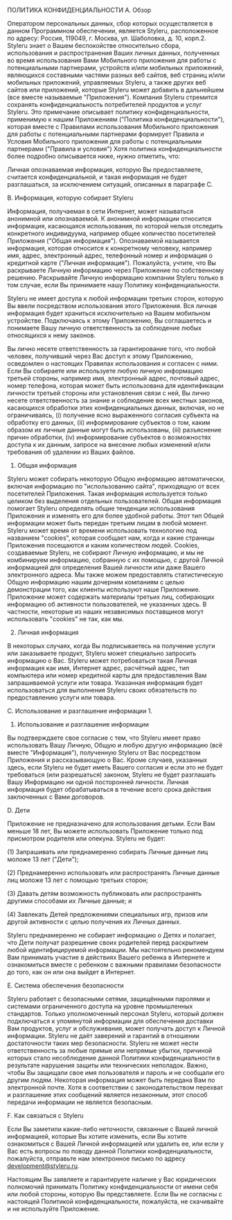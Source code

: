 ПОЛИТИКА КОНФИДЕНЦИАЛЬНОСТИ
А. Обзор

Оператором персональных данных, сбор которых осуществляется в данном Программном обеспечении, является Styleru, расположенное по адресу: Россия, 119049, г. Москва, ул. Шаболовка, д. 10, корп.2. Styleru знает о Вашем беспокойстве относительно сбора, использования и распространения Ваших личных данных, полученных во время использования Вами Мобильного приложения для работы с потенциальными партнерами, устройств и/или мобильных приложений, являющихся составными частями разных веб сайтов, веб страниц и/или мобильных приложений, управляемых Styleru, а также других веб сайтов или приложений, которые Styleru может добавить в дальнейшем (все вместе называемые "Приложения"). Компания Styleru стремится сохранять конфиденциальность потребителей продуктов и услуг Styleru. Это примечание описывает политику конфиденциальности, применимую к нашим Приложениям ("Политика конфиденциальности"), которая вместе с Правилами использования Мобильного приложения для работы с потенциальными партнерами формирует Правила и Условия Мобильного приложения для работы с потенциальными партнерами ("Правила и условия")
Хотя политика конфиденциальности более подробно описывается ниже, нужно отметить, что:
 
Личная опознаваемая информация, которую Вы предоставляете, считается конфиденциальной, и такая информация не будет разглашаться, за исключением ситуаций, описанных в параграфе С.
 
 
В. Информация, которую собирает Styleru
 
Информация, получаемая в сети Интернет, может называться анонимной или опознаваемой. К анонимной информации относится информация, касающаяся использования, по которой нельзя отследить конкретного индивидуума, например общее количество посетителей Приложения ("Общая информация"). Опознаваемой называется информация, которая относится к конкретному человеку, например имя, адрес, электронный адрес, телефонный номер и информация о кредитной карте ("Личная информация"). Пожалуйста, учтите, что Вы раскрываете Личную информацию через Приложение по собственному решению. Раскрывайте Личную информацию компании Styleru только в том случае, если Вы принимаете нашу Политику конфиденциальности.
 
Styleru не имеет доступа к любой информации третьих сторон, которую Вы ввели посредством использования этого Приложения.  Вся личная информация будет храниться исключительно на Вашем мобильном устройстве. Подключаясь к этому Приложению, Вы соглашаетесь и понимаете Вашу личную ответственность за соблюдение любых относящихся к нему законов.
 
Вы лично несете ответственность за гарантирование того, что любой человек, получивший через Вас доступ к этому Приложению, осведомлен о настоящих Правилах использования и согласен с ними. Если Вы собираете или используете любую личную информацию третьей стороны, например имя, электронный адрес, почтовый адрес, номер телефона, которая может быть использована для идентификации личности третьей стороны или установления связи с ней, Вы лично несете ответственность за знание и соблюдение всех местных законов, касающихся обработки этих конфиденциальных данных, включая, но не ограничиваясь, (i) получение ясно выраженного согласия субъекта на обработку его данных, (ii) информирование субъектов о том, каким образом их личные данные могут быть использованы, (iii) разъяснение причин обработки, (iv) информирование субъектов о возможностях доступа к их данным, запросе на внесение любых изменений и/или требования об удалении из Ваших файлов.
 
1. Общая информация
 
Styleru может собирать некоторую Общую информацию автоматически, включая информацию по "использованию сайта", приходящую от всех посетителей Приложения. Такая информация используется только целиком без выделения отдельных пользователей. Общая информация помогает Styleru определять общие тенденции использования Приложения и изменять его для более удобной работы. Этот тип Общей информации может быть передан третьим лицам в любой момент.
Styleru может время от времени использовать технологию под названием "cookies", которая сообщает нам, когда и какие страницы Приложения посещаются и каким количеством людей. Сookies, создаваемые Styleru, не собирают Личную информацию, и мы не комбинируем информацию, собранную с их помощью, с другой Личной информацией для определения Вашей личности или даже Вашего электронного адреса. Мы также можем предоставлять статистическую Общую информацию нашим дочерним компаниям с целью демонстрации того, как клиенты используют наше Приложение. Приложение может содержать материалы третьих лиц, собирающих информацию об активности пользователей, не указанных здесь. В частности, некоторые из наших независимых поставщиков могут использовать "cookies" не так, как мы.
 
2. Личная информация
 
В некоторых случаях, когда Вы подписываетесь на получение услуги или заказываете продукт, Styleru может специально запросить информацию о Вас. Styleru может потребоваться такая Личная информация как имя, Интернет адрес, расчётный адрес, тип компьютера или номер кредитной карты для предоставления Вам запрашиваемой услуги или товара. Указанная информация будет использоваться для выполнения Styleru своих обязательств по предоставлению услуги или товара.
 
 
C. Использование и разглашение информации 1.
 
1. Использование и разглашение информации
 
Вы подтверждаете свое согласие с тем, что Styleru имеет право использовать Вашу Личную, Общую и любую другую информацию (всё вместе "Информация"), полученную Styleru от Вас посредством Приложения и рассказывающую о Вас. Кроме случаев, указанных здесь, если Styleru не будет иметь Вашего согласия и если это не будет требоваться (или разрешаться) законом, Styleru не будет разглашать Вашу Информацию ни одной посторонней личности. Личная информация будет обрабатываться в течение всего срока действия заключенных с Вами договоров.
 
D. Дети
 
Приложение не предназначено для использования детьми. Если Вам меньше 18 лет, Вы можете использовать Приложение только под присмотром родителя или опекуна. Styleru не будет:
 
(1) Запрашивать или преднамеренно собирать Личные данные лиц моложе 13 лет ("Дети");
 
(2) Преднамеренно использовать или распространять Личные данные лиц моложе 13 лет с помощью третьих сторон;
 
(3) Давать детям возможность публиковать или распространять другими способами их Личные данные; и
 
(4) Завлекать Детей предложениями специальных игр, призов или другой активности с целью получения их Личных данных.
 
Styleru преднамеренно не собирает информацию о Детях и полагает, что Дети получат разрешение своих родителей перед раскрытием любой идентифицируемой информации. Мы настоятельно рекомендуем Вам принимать участие в действиях Вашего ребенка в Интернете и ознакомиться вместе с ребенком с важными правилами безопасности до того, как он или она выйдет в Интернет.
 
 
E. Система обеспечения безопасности
 
Styleru работает с безопасными сетями, защищёнными паролями и системами ограниченного доступа на уровне промышленных стандартов. Только уполномоченный персонал Styleru, который должен подключаться к упомянутой информации для обеспечения доставки Вам продуктов, услуг и обслуживания, может получать доступ к Личной информации. Styleru не даёт заверений и гарантий в отношении достаточности таких мер безопасности. Styleru не может нести ответственность за любые прямые или непрямые убытки, причиной которых стало несоблюдение данной Политики конфиденциальности в результате нарушения защиты или технических неполадок. Важно, чтобы Вы защищали свое имя пользователя и пароль и не сообщали его другим людям. Некоторая информация может быть передана Вам по электронной почте. Хотя в соответствии с законодательством перехват и разглашение этих сообщений является незаконным, этот способ передачи информации не является безопасным.
 
 



 
F. Как связаться с Styleru
 
Если Вы заметили какие-либо неточности, связанные с Вашей личной информацией, которые Вы хотите изменить, если Вы хотите ознакомиться с Вашей Личной информацией или удалить ее, или если у Вас есть вопросы по поводу данной Политики конфиденциальности, пожалуйста, отправьте нам электронное письмо по адресу development@styleru.ru.
 
Настоящим Вы заявляете и гарантируете наличие у Вас юридических полномочий принимать Политику конфиденциальности от имени себя или любой стороны, которую Вы представляете. Если Вы не согласны с настоящей Политикой конфиденциальности, пожалуйста, не скачивайте и не используйте Приложение. 
